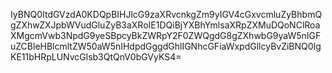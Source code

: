 IyBNQ0ItdGVzdA0KDQpBIHJlcG9zaXRvcnkgZm9yIGV4cGxvcmluZyBhbmQgZXhwZXJpbWVudGluZyB3aXRoIE1DQiBjYXBhYmlsaXRpZXMuDQoNClRoaXMgcmVwb3NpdG9yeSBpcyBkZWRpY2F0ZWQgdG8gZXhwbG9yaW5nIGFuZCBleHBlcmltZW50aW5nIHdpdGggdGhlIGNhcGFiaWxpdGllcyBvZiBNQ0IgKE11bHRpLUNvcGlsb3QtQnV0bGVyKS4=